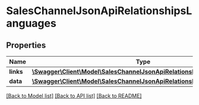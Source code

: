 # SalesChannelJsonApiRelationshipsLanguages

## Properties
Name | Type | Description | Notes
------------ | ------------- | ------------- | -------------
**links** | [**\Swagger\Client\Model\SalesChannelJsonApiRelationshipsLanguagesLinks**](SalesChannelJsonApiRelationshipsLanguagesLinks.md) |  | [optional] 
**data** | [**\Swagger\Client\Model\SalesChannelJsonApiRelationshipsLanguagesData[]**](SalesChannelJsonApiRelationshipsLanguagesData.md) |  | [optional] 

[[Back to Model list]](../../README.md#documentation-for-models) [[Back to API list]](../../README.md#documentation-for-api-endpoints) [[Back to README]](../../README.md)

